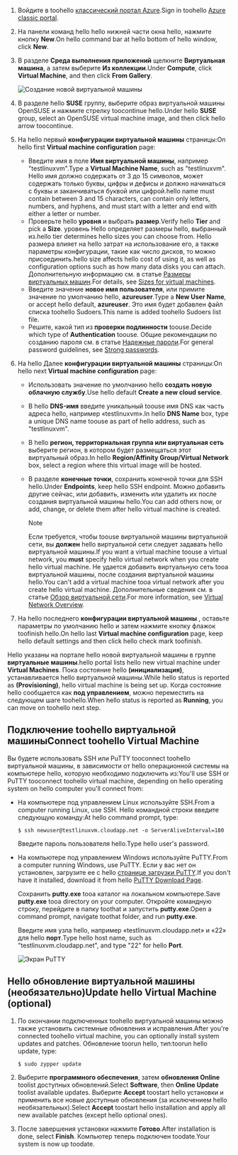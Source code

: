 1. <span data-ttu-id="47e54-101">Войдите в toohello [классический портал Azure](http://manage.windowsazure.com).</span><span class="sxs-lookup"><span data-stu-id="47e54-101">Sign in toohello [Azure classic portal](http://manage.windowsazure.com).</span></span>  
2. <span data-ttu-id="47e54-102">На панели команд hello hello нижней части окна hello, нажмите кнопку **New**.</span><span class="sxs-lookup"><span data-stu-id="47e54-102">On hello command bar at hello bottom of hello window, click **New**.</span></span>
3. <span data-ttu-id="47e54-103">В разделе **Среда выполнения приложений** щелкните **Виртуальная машина**, а затем выберите **Из коллекции**.</span><span class="sxs-lookup"><span data-stu-id="47e54-103">Under **Compute**, click **Virtual Machine**, and then click **From Gallery**.</span></span>
   
    ![Создание новой виртуальной машины][Image1]
4. <span data-ttu-id="47e54-105">В разделе hello **SUSE** группу, выберите образ виртуальной машины OpenSUSE и нажмите стрелку toocontinue hello.</span><span class="sxs-lookup"><span data-stu-id="47e54-105">Under hello **SUSE** group, select an OpenSUSE virtual machine image, and then click hello arrow toocontinue.</span></span>
5. <span data-ttu-id="47e54-106">На hello первый **конфигурации виртуальной машины** страницы:</span><span class="sxs-lookup"><span data-stu-id="47e54-106">On hello first **Virtual machine configuration** page:</span></span>
   
   * <span data-ttu-id="47e54-107">Введите имя в поле **Имя виртуальной машины**, например "testlinuxvm".</span><span class="sxs-lookup"><span data-stu-id="47e54-107">Type a **Virtual Machine Name**, such as "testlinuxvm".</span></span> <span data-ttu-id="47e54-108">Hello имя должно содержать от 3 до 15 символов, может содержать только буквы, цифры и дефисы и должно начинаться с буквы и заканчиваться буквой или цифрой.</span><span class="sxs-lookup"><span data-stu-id="47e54-108">hello name must contain between 3 and 15 characters, can contain only letters, numbers, and hyphens, and must start with a letter and end with either a letter or number.</span></span>
   * <span data-ttu-id="47e54-109">Проверьте hello **уровня** и выбрать **размер**.</span><span class="sxs-lookup"><span data-stu-id="47e54-109">Verify hello **Tier** and pick a **Size**.</span></span> <span data-ttu-id="47e54-110">уровень Hello определяет размеры hello, выбранный из.</span><span class="sxs-lookup"><span data-stu-id="47e54-110">hello tier determines hello sizes you can choose from.</span></span> <span data-ttu-id="47e54-111">Hello размера влияет на hello затрат на использование его, а также параметры конфигурации, такие как число дисков, то можно присоединить.</span><span class="sxs-lookup"><span data-stu-id="47e54-111">hello size affects hello cost of using it, as well as configuration options such as how many data disks you can attach.</span></span> <span data-ttu-id="47e54-112">Дополнительную информацию см. в статье [Размеры виртуальных машин](../articles/virtual-machines/linux/sizes.md?toc=%2fazure%2fvirtual-machines%2flinux%2ftoc.json).</span><span class="sxs-lookup"><span data-stu-id="47e54-112">For details, see [Sizes for virtual machines](../articles/virtual-machines/linux/sizes.md?toc=%2fazure%2fvirtual-machines%2flinux%2ftoc.json).</span></span>
   * <span data-ttu-id="47e54-113">Введите значение **новое имя пользователя**, или примите значение по умолчанию hello, **azureuser**.</span><span class="sxs-lookup"><span data-stu-id="47e54-113">Type a **New User Name**, or accept hello default, **azureuser**.</span></span> <span data-ttu-id="47e54-114">Это имя будет добавлен файл списка toohello Sudoers.</span><span class="sxs-lookup"><span data-stu-id="47e54-114">This name is added toohello Sudoers list file.</span></span>
   * <span data-ttu-id="47e54-115">Решите, какой тип из **проверки подлинности** toouse.</span><span class="sxs-lookup"><span data-stu-id="47e54-115">Decide which type of **Authentication** toouse.</span></span> <span data-ttu-id="47e54-116">Общие рекомендации по созданию пароля см. в статье [Надежные пароли](http://msdn.microsoft.com/library/ms161962.aspx).</span><span class="sxs-lookup"><span data-stu-id="47e54-116">For general password guidelines, see [Strong passwords](http://msdn.microsoft.com/library/ms161962.aspx).</span></span>
6. <span data-ttu-id="47e54-117">На hello Далее **конфигурации виртуальной машины** страницы:</span><span class="sxs-lookup"><span data-stu-id="47e54-117">On hello next **Virtual machine configuration** page:</span></span>
   
   * <span data-ttu-id="47e54-118">Использовать значение по умолчанию hello **создать новую облачную службу**.</span><span class="sxs-lookup"><span data-stu-id="47e54-118">Use hello default **Create a new cloud service**.</span></span>
   * <span data-ttu-id="47e54-119">В hello **DNS-имя** введите уникальный toouse имя DNS как часть адреса hello, например «testlinuxvm».</span><span class="sxs-lookup"><span data-stu-id="47e54-119">In hello **DNS Name** box, type a unique DNS name toouse as part of hello address, such as "testlinuxvm".</span></span>
   * <span data-ttu-id="47e54-120">В hello **регион, территориальная группа или виртуальная сеть** выберите регион, в котором будет размещаться этот виртуальный образ.</span><span class="sxs-lookup"><span data-stu-id="47e54-120">In hello **Region/Affinity Group/Virtual Network** box, select a region where this virtual image will be hosted.</span></span>
   * <span data-ttu-id="47e54-121">В разделе **конечные точки**, сохранить конечной точки для SSH hello.</span><span class="sxs-lookup"><span data-stu-id="47e54-121">Under **Endpoints**, keep hello SSH endpoint.</span></span> <span data-ttu-id="47e54-122">Можно добавить другие сейчас, или добавить, изменить или удалить их после создания виртуальной машины hello.</span><span class="sxs-lookup"><span data-stu-id="47e54-122">You can add others now, or add, change, or delete them after hello virtual machine is created.</span></span>
     
     > [!NOTE]
     > <span data-ttu-id="47e54-123">Если требуется, чтобы toouse виртуальной машины виртуальной сети, вы **должен** hello виртуальной сети следует задавать hello виртуальной машины.</span><span class="sxs-lookup"><span data-stu-id="47e54-123">If you want a virtual machine toouse a virtual network, you **must** specify hello virtual network when you create hello virtual machine.</span></span> <span data-ttu-id="47e54-124">Не удается добавить виртуальную сеть tooa виртуальной машины, после создания виртуальной машины hello.</span><span class="sxs-lookup"><span data-stu-id="47e54-124">You can't add a virtual machine tooa virtual network after you create hello virtual machine.</span></span> <span data-ttu-id="47e54-125">Дополнительные сведения см. в статье [Обзор виртуальной сети](../articles/virtual-network/virtual-networks-overview.md).</span><span class="sxs-lookup"><span data-stu-id="47e54-125">For more information, see [Virtual Network Overview](../articles/virtual-network/virtual-networks-overview.md).</span></span>
     > 
     > 
7. <span data-ttu-id="47e54-126">На hello последнего **конфигурации виртуальной машины** , оставьте параметры по умолчанию hello и затем нажмите кнопку флажок toofinish hello.</span><span class="sxs-lookup"><span data-stu-id="47e54-126">On hello last **Virtual machine configuration** page, keep hello default settings and then click hello check mark toofinish.</span></span>

<span data-ttu-id="47e54-127">Hello указаны на портале hello новой виртуальной машины в группе **виртуальные машины**.</span><span class="sxs-lookup"><span data-stu-id="47e54-127">hello portal lists hello new virtual machine under **Virtual Machines**.</span></span> <span data-ttu-id="47e54-128">Пока состояние hello **(инициализация)**, устанавливается hello виртуальной машины.</span><span class="sxs-lookup"><span data-stu-id="47e54-128">While hello status is reported as **(Provisioning)**, hello virtual machine is being set up.</span></span> <span data-ttu-id="47e54-129">Когда состояние hello сообщается как **под управлением**, можно переместить на следующем шаге toohello.</span><span class="sxs-lookup"><span data-stu-id="47e54-129">When hello status is reported as **Running**, you can move on toohello next step.</span></span>

## <a name="connect-toohello-virtual-machine"></a><span data-ttu-id="47e54-130">Подключение toohello виртуальной машины</span><span class="sxs-lookup"><span data-stu-id="47e54-130">Connect toohello Virtual Machine</span></span>
<span data-ttu-id="47e54-131">Вы будете использовать SSH или PuTTY tooconnect toohello виртуальной машины, в зависимости от hello операционной системы на компьютере hello, которую необходимо подключить из:</span><span class="sxs-lookup"><span data-stu-id="47e54-131">You'll use SSH or PuTTY tooconnect toohello virtual machine, depending on hello operating system on hello computer you'll connect from:</span></span>

* <span data-ttu-id="47e54-132">На компьютере под управлением Linux используйте SSH.</span><span class="sxs-lookup"><span data-stu-id="47e54-132">From a computer running Linux, use SSH.</span></span> <span data-ttu-id="47e54-133">Hello командной строки введите следующую команду:</span><span class="sxs-lookup"><span data-stu-id="47e54-133">At hello command prompt, type:</span></span>
  
    `$ ssh newuser@testlinuxvm.cloudapp.net -o ServerAliveInterval=180`
  
    <span data-ttu-id="47e54-134">Введите пароль пользователя hello.</span><span class="sxs-lookup"><span data-stu-id="47e54-134">Type hello user's password.</span></span>
* <span data-ttu-id="47e54-135">На компьютере под управлением Windows используйте PuTTY.</span><span class="sxs-lookup"><span data-stu-id="47e54-135">From a computer running Windows, use PuTTY.</span></span> <span data-ttu-id="47e54-136">Если у вас нет он установлен, загрузите ее с hello [странице загрузки PuTTY][PuTTYDownload].</span><span class="sxs-lookup"><span data-stu-id="47e54-136">If you don't have it installed, download it from hello [PuTTY Download Page][PuTTYDownload].</span></span>
  
    <span data-ttu-id="47e54-137">Сохранить **putty.exe** tooa каталог на локальном компьютере.</span><span class="sxs-lookup"><span data-stu-id="47e54-137">Save **putty.exe** tooa directory on your computer.</span></span> <span data-ttu-id="47e54-138">Откройте командную строку, перейдите в папку toothat и запустить **putty.exe**.</span><span class="sxs-lookup"><span data-stu-id="47e54-138">Open a command prompt, navigate toothat folder, and run **putty.exe**.</span></span>
  
    <span data-ttu-id="47e54-139">Введите имя узла hello, например «testlinuxvm.cloudapp.net» и «22» для hello **порт**.</span><span class="sxs-lookup"><span data-stu-id="47e54-139">Type hello host name, such as "testlinuxvm.cloudapp.net", and type "22" for hello **Port**.</span></span>
  
    ![Экран PuTTY][Image6]  

## <a name="update-hello-virtual-machine-optional"></a><span data-ttu-id="47e54-141">Hello обновление виртуальной машины (необязательно)</span><span class="sxs-lookup"><span data-stu-id="47e54-141">Update hello Virtual Machine (optional)</span></span>
1. <span data-ttu-id="47e54-142">По окончании подключенных toohello виртуальной машины можно также установить системные обновления и исправления.</span><span class="sxs-lookup"><span data-stu-id="47e54-142">After you're connected toohello virtual machine, you can optionally install system updates and patches.</span></span> <span data-ttu-id="47e54-143">Обновление toorun hello, тип:</span><span class="sxs-lookup"><span data-stu-id="47e54-143">toorun hello update, type:</span></span>
   
    `$ sudo zypper update`
2. <span data-ttu-id="47e54-144">Выберите **программного обеспечения**, затем **обновления Online** toolist доступных обновлений.</span><span class="sxs-lookup"><span data-stu-id="47e54-144">Select **Software**, then **Online Update** toolist available updates.</span></span> <span data-ttu-id="47e54-145">Выберите **Accept** toostart hello установки и применить все новые доступные обновления (за исключением hello необязательных).</span><span class="sxs-lookup"><span data-stu-id="47e54-145">Select **Accept** toostart hello installation and apply all new available patches (except hello optional ones).</span></span>
3. <span data-ttu-id="47e54-146">После завершения установки нажмите **Готово**.</span><span class="sxs-lookup"><span data-stu-id="47e54-146">After installation is done, select **Finish**.</span></span>  <span data-ttu-id="47e54-147">Компьютер теперь подключен toodate.</span><span class="sxs-lookup"><span data-stu-id="47e54-147">Your system is now up toodate.</span></span>

[PuTTYDownload]: http://www.puttyssh.org/download.html

[Image1]: ./media/create-and-configure-opensuse-vm-in-portal/CreateVM.png

[Image6]: ./media/create-and-configure-opensuse-vm-in-portal/putty.png
